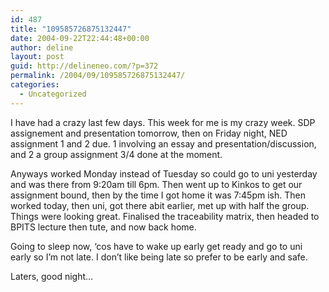 ```yaml
---
id: 487
title: "109585726875132447"
date: 2004-09-22T22:44:48+00:00
author: deline
layout: post
guid: http://delineneo.com/?p=372
permalink: /2004/09/109585726875132447/
categories:
  - Uncategorized
---
```

I have had a crazy last few days. This week for me is my crazy week. SDP assignement and presentation tomorrow, then on Friday night, NED assignment 1 and 2 due. 1 involving an essay and presentation/discussion, and 2 a group assignment 3/4 done at the moment.

Anyways worked Monday instead of Tuesday so could go to uni yesterday and was there from 9:20am till 6pm. Then went up to Kinkos to get our assignment bound, then by the time I got home it was 7:45pm ish. Then worked today, then uni, got there abit earlier, met up with half the group. Things were looking great. Finalised the traceability matrix, then headed to BPITS lecture then tute, and now back home.

Going to sleep now, &#8216;cos have to wake up early get ready and go to uni early so I&#8217;m not late. I don&#8217;t like being late so prefer to be early and safe.

Laters, good night&#8230;
